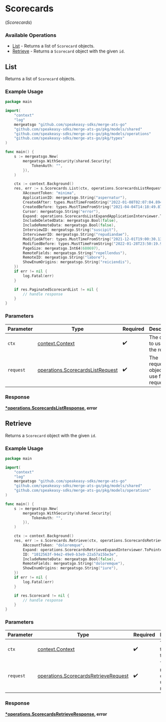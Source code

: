 # Scorecards
(*Scorecards*)

### Available Operations

* [List](#list) - Returns a list of `Scorecard` objects.
* [Retrieve](#retrieve) - Returns a `Scorecard` object with the given `id`.

## List

Returns a list of `Scorecard` objects.

### Example Usage

```go
package main

import(
	"context"
	"log"
	mergeatsgo "github.com/speakeasy-sdks/merge-ats-go"
	"github.com/speakeasy-sdks/merge-ats-go/pkg/models/shared"
	"github.com/speakeasy-sdks/merge-ats-go/pkg/models/operations"
	"github.com/speakeasy-sdks/merge-ats-go/pkg/types"
)

func main() {
    s := mergeatsgo.New(
        mergeatsgo.WithSecurity(shared.Security{
            TokenAuth: "",
        }),
    )

    ctx := context.Background()
    res, err := s.Scorecards.List(ctx, operations.ScorecardsListRequest{
        XAccountToken: "minima",
        ApplicationID: mergeatsgo.String("aspernatur"),
        CreatedAfter: types.MustTimeFromString("2022-01-08T02:07:04.894Z"),
        CreatedBefore: types.MustTimeFromString("2021-04-04T14:18:49.875Z"),
        Cursor: mergeatsgo.String("error"),
        Expand: operations.ScorecardsListExpandApplicationInterviewer.ToPointer(),
        IncludeDeletedData: mergeatsgo.Bool(false),
        IncludeRemoteData: mergeatsgo.Bool(false),
        InterviewID: mergeatsgo.String("suscipit"),
        InterviewerID: mergeatsgo.String("repudiandae"),
        ModifiedAfter: types.MustTimeFromString("2021-12-01T19:00:30.130Z"),
        ModifiedBefore: types.MustTimeFromString("2022-01-28T23:50:19.904Z"),
        PageSize: mergeatsgo.Int64(680697),
        RemoteFields: mergeatsgo.String("repellendus"),
        RemoteID: mergeatsgo.String("labore"),
        ShowEnumOrigins: mergeatsgo.String("reiciendis"),
    })
    if err != nil {
        log.Fatal(err)
    }

    if res.PaginatedScorecardList != nil {
        // handle response
    }
}
```

### Parameters

| Parameter                                                                            | Type                                                                                 | Required                                                                             | Description                                                                          |
| ------------------------------------------------------------------------------------ | ------------------------------------------------------------------------------------ | ------------------------------------------------------------------------------------ | ------------------------------------------------------------------------------------ |
| `ctx`                                                                                | [context.Context](https://pkg.go.dev/context#Context)                                | :heavy_check_mark:                                                                   | The context to use for the request.                                                  |
| `request`                                                                            | [operations.ScorecardsListRequest](../../models/operations/scorecardslistrequest.md) | :heavy_check_mark:                                                                   | The request object to use for the request.                                           |


### Response

**[*operations.ScorecardsListResponse](../../models/operations/scorecardslistresponse.md), error**


## Retrieve

Returns a `Scorecard` object with the given `id`.

### Example Usage

```go
package main

import(
	"context"
	"log"
	mergeatsgo "github.com/speakeasy-sdks/merge-ats-go"
	"github.com/speakeasy-sdks/merge-ats-go/pkg/models/shared"
	"github.com/speakeasy-sdks/merge-ats-go/pkg/models/operations"
)

func main() {
    s := mergeatsgo.New(
        mergeatsgo.WithSecurity(shared.Security{
            TokenAuth: "",
        }),
    )

    ctx := context.Background()
    res, err := s.Scorecards.Retrieve(ctx, operations.ScorecardsRetrieveRequest{
        XAccountToken: "doloremque",
        Expand: operations.ScorecardsRetrieveExpandInterviewer.ToPointer(),
        ID: "1012563f-94e2-49e9-b3e9-22a57a15be3e",
        IncludeRemoteData: mergeatsgo.Bool(false),
        RemoteFields: mergeatsgo.String("doloremque"),
        ShowEnumOrigins: mergeatsgo.String("iure"),
    })
    if err != nil {
        log.Fatal(err)
    }

    if res.Scorecard != nil {
        // handle response
    }
}
```

### Parameters

| Parameter                                                                                    | Type                                                                                         | Required                                                                                     | Description                                                                                  |
| -------------------------------------------------------------------------------------------- | -------------------------------------------------------------------------------------------- | -------------------------------------------------------------------------------------------- | -------------------------------------------------------------------------------------------- |
| `ctx`                                                                                        | [context.Context](https://pkg.go.dev/context#Context)                                        | :heavy_check_mark:                                                                           | The context to use for the request.                                                          |
| `request`                                                                                    | [operations.ScorecardsRetrieveRequest](../../models/operations/scorecardsretrieverequest.md) | :heavy_check_mark:                                                                           | The request object to use for the request.                                                   |


### Response

**[*operations.ScorecardsRetrieveResponse](../../models/operations/scorecardsretrieveresponse.md), error**

